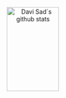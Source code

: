  <div align="center">
  <img width="49%" height="195px" src=https://github-readme-stats.vercel.app/api?username=DaviOSad&show_icons=true&hide=contribs,prs&cache_seconds=86400&theme=transparent
 alt="Davi Sad´s github stats" /> 

